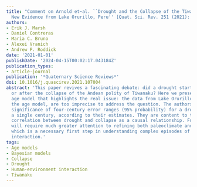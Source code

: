 ```yaml
---
title: "Comment on Arnold et~al. ``Drought and the Collapse of the Tiwanaku Civilization:
  New Evidence from Lake Orurillo, Peru'' [Quat. Sci. Rev. 251 (2021): 106693]"
authors:
- Erik J. Marsh
- Daniel Contreras
- Maria C. Bruno
- Alexei Vranich
- Andrew P. Roddick
date: '2021-01-01'
publishDate: '2024-04-15T00:02:17.043184Z'
publication_types:
- article-journal
publication: '*Quaternary Science Reviews*'
doi: 10.1016/j.quascirev.2021.107004
abstract: 'This paper revives a fascinating debate: did a drought start before, during,
  or after the collapse of the Andean polity of Tiwanaku? Here we present an alternate
  age model that highlights the real issue: the data from Lake Orurillo, no matter
  the age model, are too imprecise to address the question. The authors neglect the
  significance of four-century error ranges (95% probability) for a drought that lasted
  a single century, according to their estimates. They are content to treat an imprecise
  correlation between drought and collapse as a causal relationship. Future efforts
  will require much greater attention to refining both paleoclimate and cultural chronologies,
  which is a necessary first step in understanding complex episodes of human--environment
  interaction.'
tags:
- Age models
- Bayesian models
- Collapse
- Drought
- Human-environment interaction
- Tiwanaku
---
```

